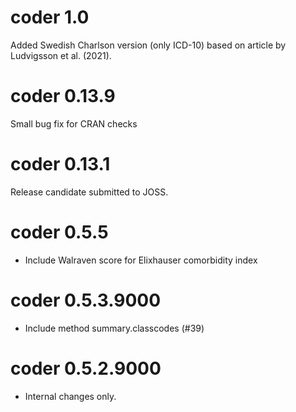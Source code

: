 # coder 1.0

Added Swedish Charlson version (only ICD-10) based on article by Ludvigsson et al. (2021).

# coder 0.13.9

Small bug fix for CRAN checks

# coder 0.13.1

Release candidate submitted to JOSS.

# coder 0.5.5

* Include Walraven score for Elixhauser comorbidity index

# coder 0.5.3.9000

* Include method summary.classcodes (#39)


# coder 0.5.2.9000

- Internal changes only.


